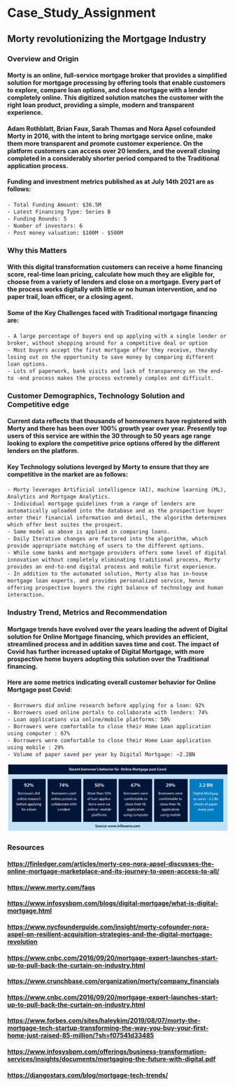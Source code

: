 # Case_Study_Assignment
## Morty revolutionizing the Mortgage Industry
### Overview and Origin
#### Morty is an online, full-service mortgage broker that provides a simplified solution for mortgage processing by offering tools that enable customers to explore, compare loan options, and close mortgage with a lender completely online. This digitized solution matches the customer with the right loan product, providing a simple, modern and transparent experience.

#### Adam Rothblatt, Brian Faux, Sarah Thomas and Nora Apsel cofounded Morty in 2016, with the intent to bring mortgage service online, make them more transparent and promote customer experience. On the platform customers can access over 20 lenders, and the overall closing completed in a considerably shorter period compared to the Traditional application process.

#### Funding and investment metrics published as at July 14th 2021 are as follows:
	- Total Funding Amount: $36.5M
	- Latest Financing Type: Series B
	- Funding Rounds: 5
	- Number of investors: 6
    - Post money valuation: $100M - $500M

### Why this Matters
#### With this digital transformation customers can receive a home financing score, real-time loan pricing, calculate how much they are eligible for, choose from a variety of lenders and close on a mortgage. Every part of the process works digitally with little or no human intervention, and no paper trail, loan officer, or a closing agent.

####  Some of the Key Challenges faced with Traditional mortgage financing are: 
	- A large percentage of buyers end up applying with a single lender or broker, without shopping around for a competitive deal or option
	- Most buyers accept the first mortgage offer they receive, thereby losing out on the opportunity to save money by comparing different loan options.
    - Lots of paperwork, bank visits and lack of transparency on the end-to -end process makes the process extremely complex and difficult.

### Customer Demographics,  Technology Solution and Competitive edge 
#### Current data reflects that thousands of homeowners have registered with Morty and there has been over 100% growth year over year. Presently top users of this service are within the 30 through to 50 years age range looking to explore the competitive price options offered by the different lenders on the platform.

#### Key Technology solutions leverged by Morty to ensure that they are competitive in the market are as follows: 
	- Morty leverages Artificial intelligence (AI), machine learning (ML), Analytics and Mortgage Analytics.
	- Individual mortgage guidelines from a range of lenders are automatically uploaded into the database and as the prospective buyer enter their financial information and detail, the algorithm determines which offer best suites the prospect.
	- Same model as above is applied in comparing loans.
	- Daily Iterative changes are factored into the algorithm, which provide appropriate matching of users to the different options.
	- While some banks and mortgage providers offers some level of digital innovation without completely eliminating traditional process, Morty provides an end-to-end digital process and mobile first experience.
    - In addition to the automated solution, Morty also has in-house mortgage loan experts, and provides personalized service, hence offering prospective buyers the right balance of technology and human interaction.

### Industry Trend, Metrics and Recommendation
#### Mortgage trends have evolved over the years leading the advent of Digital solution for Online Mortgage financing, which provides an efficient, streamlined process and in addition saves time and cost. The impact of Covid has further increased uptake of Digital Mortgage, with more prospective home buyers adopting this solution over the Traditional financing.


#### Here are some metrics indicating overall customer behavior for Online Mortgage post Covid:
	- Borrowers did online research before applying for a loan: 92%
	- Borrowers used online portals to collaborate with lenders: 74%
	- Loan applications via online/mobile platforms: 50%
	- Borrowers were comfortable to close their Home Loan application using computer : 67%
	- Borrowers were comfortable to close their Home Loan application using mobile : 29%
    - Volume of paper saved per year by Digital Mortgage: ~2.2BN

![Metrics](https://github.com/ObyNtech/Case_Study_Assignment/blob/main/post.PNG)


### Resources
#### https://finledger.com/articles/morty-ceo-nora-apsel-discusses-the-online-mortgage-marketplace-and-its-journey-to-open-access-to-all/
#### https://www.morty.com/faqs
#### https://www.infosysbpm.com/blogs/digital-mortgage/what-is-digital-mortgage.html
#### https://www.nycfounderguide.com/insight/morty-cofounder-nora-aspel-on-resilient-acquisition-strategies-and-the-digital-mortgage-revolution
#### https://www.cnbc.com/2016/09/20/mortgage-expert-launches-start-up-to-pull-back-the-curtain-on-industry.html
#### https://www.crunchbase.com/organization/morty/company_financials
#### https://www.cnbc.com/2016/09/20/mortgage-expert-launches-start-up-to-pull-back-the-curtain-on-industry.html
#### https://www.forbes.com/sites/haleykim/2019/08/07/morty-the-mortgage-tech-startup-transforming-the-way-you-buy-your-first-home-just-raised-85-million/?sh=f07541d33485
#### https://www.infosysbpm.com/offerings/business-transformation-services/insights/documents/mortgaging-the-future-with-digital.pdf
#### https://djangostars.com/blog/mortgage-tech-trends/


